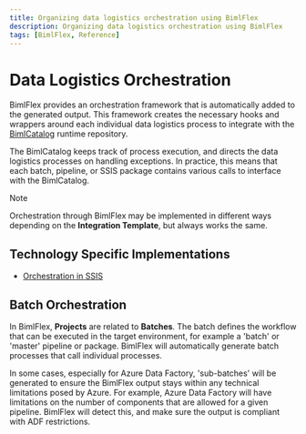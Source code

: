 ```yaml
---
title: Organizing data logistics orchestration using BimlFlex
description: Organizing data logistics orchestration using BimlFlex
tags: [BimlFlex, Reference]
---
```


# Data Logistics Orchestration

BimlFlex provides an orchestration framework that is automatically added to the generated output. This framework creates the necessary hooks and wrappers around each individual data logistics process to integrate with the [BimlCatalog](xref:bimlflex-components-overview#bimlcatalog-database) runtime repository.

The BimlCatalog keeps track of process execution, and directs the data logistics processes on handling exceptions. In practice, this means that each batch, pipeline, or SSIS package contains various calls to interface with the BimlCatalog.

>[!NOTE]
> Orchestration through BimlFlex may be implemented in different ways depending on the **Integration Template**, but always works the same.

## Technology Specific Implementations

* [Orchestration in SSIS](bimlflex-concepts-orchestration-ssis)

## Batch Orchestration

In BimlFlex, **Projects** are related to **Batches**. The batch defines the workflow that can be executed in the target environment, for example a 'batch' or 'master' pipeline or package. BimlFlex will automatically generate batch processes that call individual processes.

In some cases, especially for Azure Data Factory, 'sub-batches' will be generated to ensure the BimlFlex output stays within any technical limitations posed by Azure. For example, Azure Data Factory will have limitations on the number of components that are allowed for a given pipeline. BimlFlex will detect this, and make sure the output is compliant with ADF restrictions.
